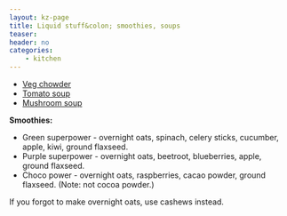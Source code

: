 ```yaml
---
layout: kz-page
title: Liquid stuff&colon; smoothies, soups
teaser: 
header: no
categories:
    - kitchen
---
```


* [Veg chowder](/kitchen/veg-chowder/)
* [Tomato soup](/kitchen/tomato-soup/)
* [Mushroom soup](/kitchen/mushroom-soup/)

<a name="smoothies"></a> **Smoothies:**
* Green superpower - overnight oats, spinach, celery sticks, cucumber, apple, kiwi, ground flaxseed.
* Purple superpower - overnight oats, beetroot, blueberries, apple, ground flaxseed.
* Choco power - overnight oats, raspberries, cacao powder, ground flaxseed. (Note: not cocoa powder.)

If you forgot to make overnight oats, use cashews instead.
